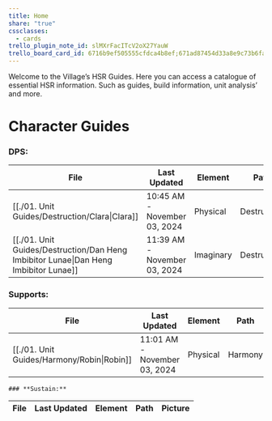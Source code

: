 ```yaml
---
title: Home
share: "true"
cssclasses:
  - cards
trello_plugin_note_id: slMXrFacITcV2oX27YauW
trello_board_card_id: 6716b9ef505555cfdca4b8ef;671ad87454d33a8e9c73b6fa
---
```

Welcome to the Village’s HSR Guides. Here you can access a catalogue of essential HSR information. Such as guides, build information, unit analysis’ and more. 

# Character Guides 

### **DPS:** 
| File                                                                                             | Last Updated                 | Element   | Path        | Picture                                                                                                                 |
| ------------------------------------------------------------------------------------------------ | ---------------------------- | --------- | ----------- | ----------------------------------------------------------------------------------------------------------------------- |
| [[./01. Unit Guides/Destruction/Clara\|Clara]]                                       | 10:45 AM - November 03, 2024 | Physical  | Destruction | ![](https://i.imgur.com/mETG4q0.png)                                                                                    |
| [[./01. Unit Guides/Destruction/Dan Heng Imbibitor Lunae\|Dan Heng Imbibitor Lunae]] | 11:39 AM - November 03, 2024 | Imaginary | Destruction | ![](https://expertgamereviews.com/wp-content/uploads/2023/08/Honkai-Star-Rail-Imbibitor-Lunae-Splash-Art-1536x1536.png) |

### **Supports:**
| File                                                   | Last Updated                 | Element  | Path    | Picture                                                                                                                                                                                                                                                                                                                            |
| ------------------------------------------------------ | ---------------------------- | -------- | ------- | ---------------------------------------------------------------------------------------------------------------------------------------------------------------------------------------------------------------------------------------------------------------------------------------------------------------------------------- |
| [[./01. Unit Guides/Harmony/Robin\|Robin]] | 11:01 AM - November 03, 2024 | Physical | Harmony | ![](https://external-content.duckduckgo.com/iu/?u=https%3A%2F%2Fstatic.wikia.nocookie.net%2Fhoukai-star-rail%2Fimages%2F9%2F92%2FCharacter_Robin_Splash_Art.png%2Frevision%2Flatest%2Fscale-to-width-down%2F1200%3Fcb%3D20240508021256&f=1&nofb=1&ipt=ad0c83724a7f49731ab724fc94eb4a0283e4ced21cb06302ad52334c14053a49&ipo=images) |


	### **Sustain:**
| File | Last Updated | Element | Path | Picture |
| ---- | ------------ | ------- | ---- | ------- |


